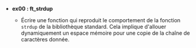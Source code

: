 - **ex00 : ft_strdup**

  - Écrire une fonction qui reproduit le comportement de la fonction `strdup` de la bibliothèque standard. Cela implique d'allouer dynamiquement un espace mémoire pour une copie de la chaîne de caractères donnée.
